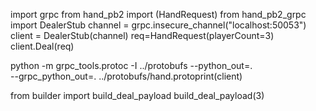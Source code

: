 import grpc
from hand_pb2 import (HandRequest)
from hand_pb2_grpc import DealerStub
channel = grpc.insecure_channel("localhost:50053")
client = DealerStub(channel)
req=HandRequest(playerCount=3)
client.Deal(req)

python -m grpc_tools.protoc -I ../protobufs --python_out=. \
         --grpc_python_out=. ../protobufs/hand.protoprint(client)

from builder import build_deal_payload
build_deal_payload(3)